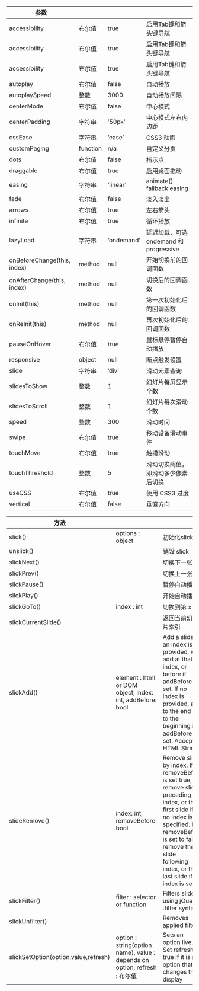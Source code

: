 
参数 |  |  | | 
------- | ------- | ------- | ------- 
accessibility | 布尔值 | true | 启用Tab键和箭头键导航 
accessibility | 布尔值 | true | 启用Tab键和箭头键导航 
accessibility	|布尔值	|true	|启用Tab键和箭头键导航
autoplay	|布尔值	|false|	自动播放
autoplaySpeed|	整数	|3000|	自动播放间隔
centerMode	|布尔值	|false	|中心模式
centerPadding	|字符串|	’50px’	|中心模式左右内边距
cssEase	|字符串|	‘ease’	|CSS3 动画
customPaging|	function|	n/a	|自定义分页
dots	|布尔值|	false	|指示点
draggable|	布尔值|	true|	启用桌面拖动
easing|	字符串	|‘linear’|	animate() fallback easing
fade	|布尔值|	false|	淡入淡出
arrows|	布尔值	|true|	左右箭头
infinite	|布尔值	|true	|循环播放
lazyLoad	|字符串	|‘ondemand’	|延迟加载，可选 ondemand 和 progressive
onBeforeChange(this, index)|	method|	null|	开始切换前的回调函数
onAfterChange(this, index)|	method|	null	|切换后的回调函数
onInit(this)|	method	|null	|第一次初始化后的回调函数
onReInit(this)	|method	|null	|再次初始化后的回调函数
pauseOnHover	|布尔值|	true	|鼠标悬停暂停自动播放
responsive|	object	|null	|断点触发设置
slide|	字符串|	‘div’	|滑动元素查询
slidesToShow	|整数|	1	|幻灯片每屏显示个数
slidesToScroll	|整数|	1|	幻灯片每次滑动个数
speed	|整数	|300	|滑动时间
swipe	|布尔值	|true|	移动设备滑动事件
touchMove|	布尔值	|true|	触摸滑动
touchThreshold	|整数	|5|	滑动切换阈值，即滑动多少像素后切换
useCSS	|布尔值|	true	|使用 CSS3 过度
vertical	|布尔值|false	|垂直方向

方法|  |  | 
------- | ------- | -------
slick()|	options : object|	初始化slick
unslick()|		|销毁 slick
slickNext()	|	|切换下一张
slickPrev()	|	|切换上一张
slickPause()|		|暂停自动播放
slickPlay()	|	|开始自动播放
slickGoTo()|	index : int	|切换到第 x 张
slickCurrentSlide()	|	|返回当前幻灯片索引
slickAdd()|	element : html or DOM object, index: int, addBefore: bool	|Add a slide. If an index is provided, will add at that index, or before if addBefore is set. If no index is provided, add to the end or to the beginning if addBefore is set. Accepts HTML String
slideRemove()	|index: int, removeBefore: bool|	Remove slide by index. If removeBefore is set true, remove slide preceding index, or the first slide if no index is specified. If removeBefore is set to false, remove the slide following index, or the last slide if no index is set.
slickFilter()	|filter : selector or function|	Filters slides using jQuery .filter syntax
slickUnfilter()|		|Removes applied filter
slickSetOption(option,value,refresh)|	option : string(option name), value : depends on option, refresh : 布尔值	|Sets an option live. Set refresh to true if it is an option that changes the display

